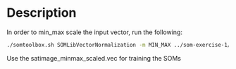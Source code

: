 # Description

In order to min_max scale the input vector, run the following:


```bash
./somtoolbox.sh SOMLibVectorNormalization -m MIN_MAX ../som-exercise-1/data/satimage.vec ../som-exercise-1/data/satimage_minmax_scaled.vec
```

Use the satimage_minmax_scaled.vec for training the SOMs
